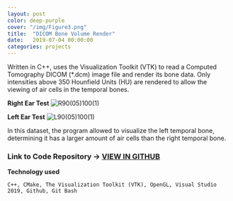 ```yaml
---
layout: post
color: deep-purple
cover: "/img/Figure3.png"
title:  "DICOM Bone Volume Render"
date:   2019-07-04 00:00:00
categories: projects
---
```

Written in C++, uses the Visualization Toolkit (VTK) to read a Computed Tomography DICOM (*.dcm) image file and render its bone data. Only intensities above 350 Hounfield Units (HU) are rendered to allow the viewing of air cells in the temporal bones.  

**Right Ear Test**
![R90(05)100(1)](https://user-images.githubusercontent.com/51087091/60770080-36be4d00-a0a5-11e9-833b-d831dbd88b33.png)

**Left Ear Test**
![L90(05)100(1)](https://user-images.githubusercontent.com/51087091/60770156-fca17b00-a0a5-11e9-89e0-3d612381d283.png)

In this dataset, the program allowed to visualize the left temporal bone, determining it has a larger amount of air cells than the right temporal bone. 

### Link to Code Repository -> [<u>VIEW IN GITHUB</u>](https://github.com/socd06/DCMBoneVolRender)

**Technology used**

`C++, CMake, The Visualization Toolkit (VTK), OpenGL, Visual Studio 2019, Github, Git Bash`
